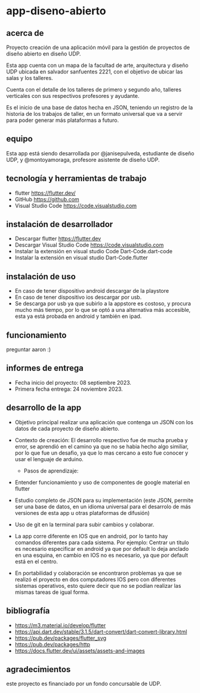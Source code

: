 # app-diseno-abierto

## acerca de

Proyecto creación de una aplicación móvil para la gestión de proyectos de diseño abierto en diseño UDP.

Esta app cuenta con un mapa de la facultad de arte, arquitectura y diseño UDP ubicada en salvador sanfuentes 2221, con el objetivo de ubicar las salas y los talleres.

Cuenta con el detalle de los talleres de primero y segundo año, talleres verticales con sus  respectivos profesores y ayudante.

Es el inicio de una base de datos hecha en JSON, teniendo un registro de la  historia de los trabajos de taller, en un formato universal que va a servir para poder generar más plataformas a futuro.


## equipo

Esta app está siendo desarrollada por @janisepulveda, estudiante de diseño UDP, y @montoyamoraga, profesore asistente de diseño UDP.

## tecnología y herramientas de trabajo

* flutter https://flutter.dev/
* GitHub https://github.com
* Visual Studio Code https://code.visualstudio.com 
  
## instalación de desarrollador

* Descargar flutter https://flutter.dev
* Descargar  Visual Studio Code https://code.visualstudio.com 
* Instalar la extensión en visual studio Code Dart-Code.dart-code
* Instalar la extensión en visual studio Dart-Code.flutter

## instalación de uso

* En caso de tener dispositivo android descargar de la playstore
* En caso de tener dispositivo ios descargar por usb.
* Se descarga por usb ya que subirlo a la appstore es costoso, y procura mucho más tiempo, por lo que se optó a una alternativa más accesible, esta ya está probada en android y también en ipad.


## funcionamiento

preguntar aaron :)

## informes de entrega

* Fecha inicio del proyecto: 08 septiembre 2023.
* Primera fecha entrega: 24 noviembre 2023.

## desarrollo de la app

* Objetivo principal realizar una aplicación que contenga un JSON con los datos de cada proyecto de diseño abierto.
  
* Contexto de creación:
   El desarrollo respectivo  fue de mucha prueba y error, se aprendió en el camino ya que no se 
  habia hecho algo similiar, por lo que fue un desafio,  ya que lo mas cercano a esto fue 
  conocer y usar el lenguaje de arduino.
  
  * Pasos de aprendizaje:

 * Entender funcionamiento y uso de componentes de google material en flutter
 * Estudio completo de JSON para su implementación (este JSON, permite ser una base de datos, 
 en un idioma universal para el desarrolo de más versiones de esta app u otras plataformas de 
 difusión)
 * Uso de git en la terminal para subir cambios y colaborar.
 * La app corre diferente en IOS que en android, por lo tanto hay comandos diferentes para cada 
  sistema.
  Por ejemplo: Centrar un titulo es necesario especificar en android ya que por 
  default lo deja anclado en una esquina, en cambio en IOS no es necesario, ya que por default 
  está en el centro.
* En portabilidad y colaboración se encontraron problemas ya que se realizó el proyecto en dos 
 computadores IOS pero con diferentes sistemas operativos, esto quiere decir que no se podian 
 realizar las mismas tareas de igual forma.
 
## bibliografía 

* https://m3.material.io/develop/flutter
* https://api.dart.dev/stable/3.1.5/dart-convert/dart-convert-library.html
* https://pub.dev/packages/flutter_svg
* https://pub.dev/packages/http
* https://docs.flutter.dev/ui/assets/assets-and-images

## agradecimientos

este proyecto es financiado por un fondo concursable de UDP.


